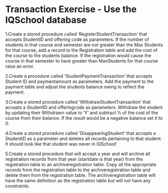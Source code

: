# Transaction Exercise - Use the IQSchool database

1.Create a stored procedure called ‘RegisterStudentTransaction’ that accepts StudentID and offering code as parameters. If the number of students in that course and semester are not greater than the Max Students for that course, add a record to the Registration table and add the cost of the course to the students balance. If the registration would cause the course in that semester to have greater than MaxStudents for that course raise an error.

2.Create a procedure called ‘StudentPaymentTransaction’  that accepts Student ID and paymentamount as parameters. Add the payment to the payment table and adjust the students balance owing to reflect the payment.

3.Create a stored procedure called ‘WithdrawStudentTransaction’ that accepts a StudentID and offeringcode as parameters. Withdraw the student by updating their Withdrawn value to ‘Y’ and subtract ½ of the cost of the course from their balance. If the result would be a negative balance set it to 0.

4.Create a stored procedure called ‘DisappearingStudent’ that accepts a StudentID as a parameter and deletes all records pertaining to that student. It should look like that student was never in IQSchool! 

5.Create a stored procedure that will accept a year and will archive all registration records from that year (startdate is that year) from the registration table to an archiveregistration table. Copy all the appropriate records from the registration table to the archiveregistration table and delete them from the registration table. The archiveregistration table will have the same definition as the registration table but will not have any constraints.